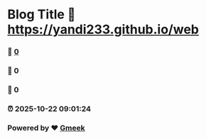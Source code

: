 # Blog Title :link: https://yandi233.github.io/web 
### :page_facing_up: [0](https://yandi233.github.io/web/tag.html) 
### :speech_balloon: 0 
### :hibiscus: 0 
### :alarm_clock: 2025-10-22 09:01:24 
### Powered by :heart: [Gmeek](https://github.com/Meekdai/Gmeek)
